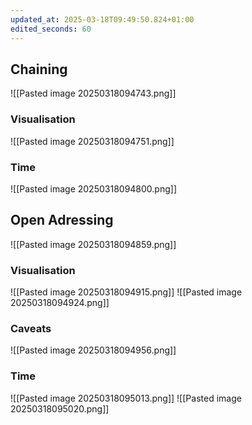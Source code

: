 ```yaml
---
updated_at: 2025-03-18T09:49:50.824+01:00
edited_seconds: 60
---
```

## Chaining
![[Pasted image 20250318094743.png]]
### Visualisation
![[Pasted image 20250318094751.png]]
### Time
![[Pasted image 20250318094800.png]]

## Open Adressing
![[Pasted image 20250318094859.png]]
### Visualisation
![[Pasted image 20250318094915.png]]
 ![[Pasted image 20250318094924.png]]
 ### Caveats
 ![[Pasted image 20250318094956.png]]
 ### Time
 ![[Pasted image 20250318095013.png]]
 ![[Pasted image 20250318095020.png]]
 